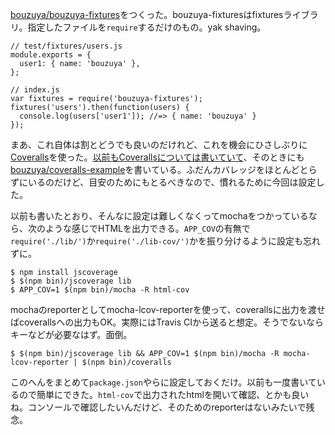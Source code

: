 [bouzuya/bouzuya-fixtures][]をつくった。bouzuya-fixturesはfixturesライブラリ。指定したファイルを`require`するだけのもの。yak shaving。

    // test/fixtures/users.js
    module.exports = {
      user1: { name: 'bouzuya' },
    };

    // index.js
    var fixtures = require('bouzuya-fixtures');
    fixtures('users').then(function(users) {
      console.log(users['user1']); //=> { name: 'bouzuya' }
    });

まあ、これ自体は割とどうでも良いのだけれど、これを機会にひさしぶりに[Coveralls](https://coveralls.io/)を使った。[以前もCoverallsについては書いていて](http://blog.bouzuya.net/2013/12/17/diary/)、そのときにも[bouzuya/coveralls-example][]を書いている。ふだんカバレッジをほとんどとらずにいるのだけど、目安のためにもとるべきなので、慣れるために今回は設定した。

以前も書いたとおり、そんなに設定は難しくなくってmochaをつかっているなら、次のような感じでHTMLを出力できる。`APP_COV`の有無で`require('./lib/')`か`require('./lib-cov/')`かを振り分けるように設定も忘れずに。

    $ npm install jscoverage
    $ $(npm bin)/jscoverage lib
    $ APP_COV=1 $(npm bin)/mocha -R html-cov

mochaのreporterとしてmocha-lcov-reporterを使って、coverallsに出力を渡せばcoverallsへの出力もOK。実際にはTravis CIから送ると想定。そうでないならキーなどが必要なはず。面倒。

    $ $(npm bin)/jscoverage lib && APP_COV=1 $(npm bin)/mocha -R mocha-lcov-reporter | $(npm bin)/coveralls

このへんをまとめて`package.json`やらに設定しておくだけ。以前も一度書いているので簡単にできた。`html-cov`で出力されたhtmlを開いて確認、とかも良いね。コンソールで確認したいんだけど、そのためのreporterはないみたいで残念。

[bouzuya/bouzuya-fixtures]: https://github.com/bouzuya/bouzuya-fixtures
[bouzuya/coveralls-example]: https://github.com/bouzuya/coveralls-example
